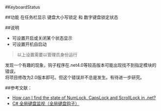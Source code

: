 #KeyboardStatus 

##功能
在任务栏显示 键盘大小写锁定 和 数字键盘锁定状态

##说明
* 可设置开启或关闭某个状态显示
* 可设置开机自启动  

>以上设置需要以管理员身份运行  

发现一个有趣的现象，钩子程序在.net4.0等较高版本可能出现找不到指定模块的错误，  
将项目修改为2.0版本即可。但这个错误并不总是发生。有待进一步研究。  

##参考文献：
* [How can I find the state of NumLock, CapsLock and ScrollLock in .net?](http://stackoverflow.com/questions/577411/how-can-i-find-the-state-of-numlock-capslock-and-scrolllock-in-net)  
* [C# 全局键盘监视（全局键盘钩子）](http://www.wxzzz.com/215.html)
